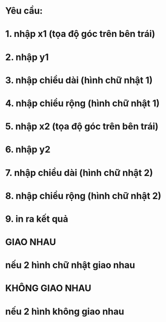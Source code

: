 # Yêu cầu:
# 1. nhập x1 (tọa độ góc trên bên trái)
# 2. nhập y1
# 3. nhập chiều dài (hình chữ nhật 1)
# 4. nhập chiều rộng (hình chữ nhật 1)

# 5. nhập x2 (tọa độ góc trên bên trái)
# 6. nhập y2
# 7. nhập chiều dài (hình chữ nhật 2)
# 8. nhập chiều rộng (hình chữ nhật 2)

# 9. in ra kết quả

# GIAO NHAU
# nếu 2 hình chữ nhật giao nhau

# KHÔNG GIAO NHAU
# nếu 2 hình không giao nhau
